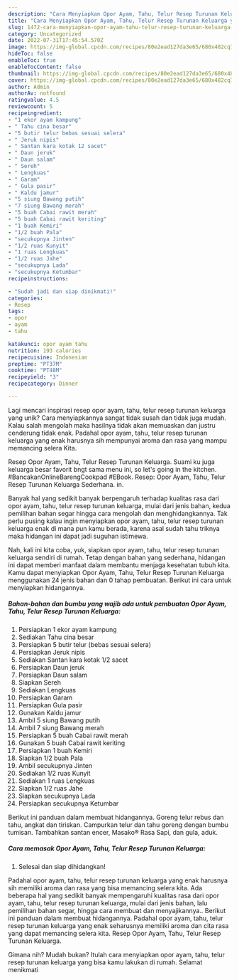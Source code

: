 ```yaml
---
description: "Cara Menyiapkan Opor Ayam, Tahu, Telur Resep Turunan Keluarga yang Lezat Sekali"
title: "Cara Menyiapkan Opor Ayam, Tahu, Telur Resep Turunan Keluarga yang Lezat Sekali"
slug: 1472-cara-menyiapkan-opor-ayam-tahu-telur-resep-turunan-keluarga-yang-lezat-sekali
category: Uncategorized
date: 2022-07-31T17:45:54.570Z
image: https://img-global.cpcdn.com/recipes/80e2ead127da3e65/680x482cq70/opor-ayam-tahu-telur-resep-turunan-keluarga-foto-resep-utama.jpg
hideToc: false
enableToc: true
enableTocContent: false
thumbnail: https://img-global.cpcdn.com/recipes/80e2ead127da3e65/680x482cq70/opor-ayam-tahu-telur-resep-turunan-keluarga-foto-resep-utama.jpg
cover: https://img-global.cpcdn.com/recipes/80e2ead127da3e65/680x482cq70/opor-ayam-tahu-telur-resep-turunan-keluarga-foto-resep-utama.jpg
author: Admin
authorAv: notfound
ratingvalue: 4.5
reviewcount: 5
recipeingredient:
- "1 ekor ayam kampung"
- " Tahu cina besar"
- "5 butir telur bebas sesuai selera"
- " Jeruk nipis"
- " Santan kara kotak 12 sacet"
- " Daun jeruk"
- " Daun salam"
- " Sereh"
- " Lengkuas"
- " Garam"
- " Gula pasir"
- " Kaldu jamur"
- "5 siung Bawang putih"
- "7 siung Bawang merah"
- "5 buah Cabai rawit merah"
- "5 buah Cabai rawit keriting"
- "1 buah Kemiri"
- "1/2 buah Pala"
- "secukupnya Jinten"
- "1/2 ruas Kunyit"
- "1 ruas Lengkuas"
- "1/2 ruas Jahe"
- "secukupnya Lada"
- "secukupnya Ketumbar"
recipeinstructions:

- "Sudah jadi dan siap dinikmati!"
categories:
- Resep
tags:
- opor
- ayam
- tahu

katakunci: opor ayam tahu 
nutrition: 193 calories
recipecuisine: Indonesian
preptime: "PT37M"
cooktime: "PT48M"
recipeyield: "3"
recipecategory: Dinner

---
```





Lagi mencari inspirasi resep opor ayam, tahu, telur resep turunan keluarga yang unik? Cara menyiapkannya sangat tidak susah dan tidak juga mudah. Kalau salah mengolah maka hasilnya tidak akan memuaskan dan justru cenderung tidak enak. Padahal opor ayam, tahu, telur resep turunan keluarga yang enak harusnya sih mempunyai aroma dan rasa yang mampu memancing selera Kita.





Resep Opor Ayam, Tahu, Telur Resep Turunan Keluarga. Suami ku juga keluarga besar favorit bngt sama menu ini, so let&#39;s going in the kitchen. #BancakanOnlineBarengCookpad #EBook. Resep: Opor Ayam, Tahu, Telur Resep Turunan Keluarga Sederhana. in.

Banyak hal yang sedikit banyak berpengaruh terhadap kualitas rasa dari opor ayam, tahu, telur resep turunan keluarga, mulai dari jenis bahan, kedua pemilihan bahan segar hingga cara mengolah dan menghidangkannya. Tak perlu pusing kalau ingin menyiapkan opor ayam, tahu, telur resep turunan keluarga enak di mana pun kamu berada, karena asal sudah tahu triknya maka hidangan ini dapat jadi suguhan istimewa.






Nah, kali ini kita coba, yuk, siapkan opor ayam, tahu, telur resep turunan keluarga sendiri di rumah. Tetap dengan bahan yang sederhana, hidangan ini dapat memberi manfaat dalam membantu menjaga kesehatan tubuh kita. Kamu dapat menyiapkan Opor Ayam, Tahu, Telur Resep Turunan Keluarga menggunakan 24 jenis bahan dan 0 tahap pembuatan. Berikut ini cara untuk menyiapkan hidangannya.

<!--inarticleads1-->

##### Bahan-bahan dan bumbu yang wajib ada untuk pembuatan Opor Ayam, Tahu, Telur Resep Turunan Keluarga:

1. Persiapkan 1 ekor ayam kampung
1. Sediakan  Tahu cina besar
1. Persiapkan 5 butir telur (bebas sesuai selera)
1. Persiapkan  Jeruk nipis
1. Sediakan  Santan kara kotak 1/2 sacet
1. Persiapkan  Daun jeruk
1. Persiapkan  Daun salam
1. Siapkan  Sereh
1. Sediakan  Lengkuas
1. Persiapkan  Garam
1. Persiapkan  Gula pasir
1. Gunakan  Kaldu jamur
1. Ambil 5 siung Bawang putih
1. Ambil 7 siung Bawang merah
1. Persiapkan 5 buah Cabai rawit merah
1. Gunakan 5 buah Cabai rawit keriting
1. Persiapkan 1 buah Kemiri
1. Siapkan 1/2 buah Pala
1. Ambil secukupnya Jinten
1. Sediakan 1/2 ruas Kunyit
1. Sediakan 1 ruas Lengkuas
1. Siapkan 1/2 ruas Jahe
1. Siapkan secukupnya Lada
1. Persiapkan secukupnya Ketumbar


Berikut ini panduan dalam membuat hidangannya. Goreng telur rebus dan tahu, angkat dan tiriskan. Campurkan telur dan tahu goreng dengan bumbu tumisan. Tambahkan santan encer, Masako® Rasa Sapi, dan gula, aduk. 

<!--inarticleads2-->

##### Cara memasak Opor Ayam, Tahu, Telur Resep Turunan Keluarga:


1. Selesai dan siap dihidangkan!

Padahal opor ayam, tahu, telur resep turunan keluarga yang enak harusnya sih memiliki aroma dan rasa yang bisa memancing selera kita. Ada beberapa hal yang sedikit banyak mempengaruhi kualitas rasa dari opor ayam, tahu, telur resep turunan keluarga, mulai dari jenis bahan, lalu pemilihan bahan segar, hingga cara membuat dan menyajikannya.. Berikut ini panduan dalam membuat hidangannya. Padahal opor ayam, tahu, telur resep turunan keluarga yang enak seharusnya memiliki aroma dan cita rasa yang dapat memancing selera kita. Resep Opor Ayam, Tahu, Telur Resep Turunan Keluarga. 

Gimana nih? Mudah bukan? Itulah cara menyiapkan opor ayam, tahu, telur resep turunan keluarga yang bisa kamu lakukan di rumah. Selamat menikmati
